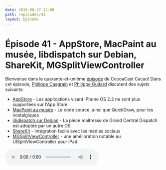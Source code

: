 ```yaml
---
date: 2010-08-27 12:00
path: /episodes/41
layout: Episode
---
```

# Épisode 41 - AppStore, MacPaint au musée, libdispatch sur Debian, ShareKit, MGSplitViewController
<p>Bienvenue dans le quarante-et-unième <a href="http://media.libsyn.com/media/cocoacast/cct_fr_episode41.mp3" title="CocoaCast Cacao Episode 41">épisode</a> de CocoaCast Cacao! Dans cet épisode, <a href="http://www.twitter.com/philippec" title="Philippe Casgrain sur Twitter">Philippe Casgrain</a> et <a href="http://www.twitter.com/philippeguitard" title="Philippe Guitard sur Twitter">Philippe Guitard</a> discutent des sujets suivants:</p>
<ul><li><a href="http://developer.apple.com/iphone/checklist/" title="AppStore">AppStore</a> - Les applications visant iPhone OS 2.2 ne sont plus supportées sur l'App Store</li>
<li><a href="http://www.computerhistory.org/highlights/macpaint/" title="MacPaint au musée">MacPaint au musée</a> - Le code source, ainsi que QuickDraw, pour les nostalgiques</li>
<li><a href="http://blog.technologeek.org/2010/07/17/330" title="libdispatch sur Debian">libdispatch sur Debian</a> - La pièce maîtresse de Grand Central Dispatch est adoptée par un autre OS</li>
<li><a href="http://www.getsharekit.com/" title="ShareKit">ShareKit</a> - Intégration facile avec les médias sociaux</li>
<li><a href="http://mattgemmell.com/2010/07/31/mgsplitviewcontroller-for-ipad" title="MGSplitViewController">MGSplitViewController</a> - une amélioration notable au UISplitViewController pour iPad</li>
</ul>
<p><audio controls><source src="https://cacaocast.com/media/cacaocast_41.mp3" type="audio/mpeg"><source src="https://cacaocast.com/media/cacaocast_41.mp3" type="audio/mp4">Votre navigateur ne supporte pas l'élément audio / Your browser does not support the audio element.</audio></p>
